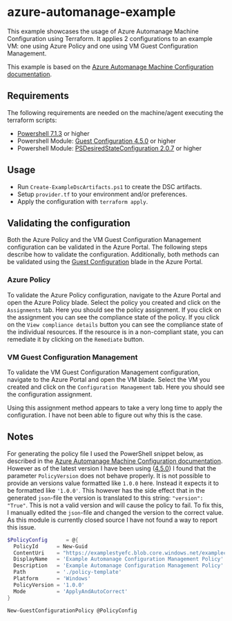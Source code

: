 # azure-automanage-example

This example showcases the usage of Azure Automanage Machine Configuration using Terraform. It applies 2 configurations to an example VM: one using Azure Policy and one using VM Guest Configuration Management.

This example is based on the [Azure Automanage Machine Configuration documentation](https://learn.microsoft.com/en-us/azure/governance/machine-configuration/).

## Requirements

The following requirements are needed on the machine/agent executing the terraform scripts:

- [Powershell 7.1.3](https://github.com/PowerShell/PowerShell/releases/tag/v7.1.3) or higher
- Powershell Module: [Guest Configuration 4.5.0](https://www.powershellgallery.com/packages/GuestConfiguration/4.5.0) or higher
- Powershell Module: [PSDesiredStateConfiguration 2.0.7](https://www.powershellgallery.com/packages/PSDesiredStateConfiguration/2.0.7) or higher
  
## Usage

- Run `Create-ExampleDscArtifacts.ps1` to create the DSC artifacts.
- Setup `provider.tf` to your environment and/or preferences.
- Apply the configuration with `terraform apply`.

## Validating the configuration

Both the Azure Policy and the VM Guest Configuration Management configuration can be validated in the Azure Portal. The following steps describe how to validate the configuration. Additionally, both methods can be validated using the [Guest Configuration](https://portal.azure.com/#view/HubsExtension/BrowseResource/resourceType/Microsoft.Compute%2FvirtualMachines%2Fproviders%2FguestConfigurationAssignments) blade in the Azure Portal.

### Azure Policy

To validate the Azure Policy configuration, navigate to the Azure Portal and open the Azure Policy blade. Select the policy you created and click on the `Assignments` tab. Here you should see the policy assignment. If you click on the assignment you can see the compliance state of the policy. If you click on the `View compliance details` button you can see the compliance state of the individual resources. If the resource is in a non-compliant state, you can remediate it by clicking on the `Remediate` button.

### VM Guest Configuration Management

To validate the VM Guest Configuration Management configuration, navigate to the Azure Portal and open the VM blade. Select the VM you created and click on the `Configuration Management` tab. Here you should see the configuration assignment. 

Using this assignment method appears to take a very long time to apply the configuration. I have not been able to figure out why this is the case.

## Notes

For generating the policy file I used the PowerShell snippet below, as described in the [Azure Automanage Machine Configuration documentation](https://learn.microsoft.com/en-us/azure/governance/machine-configuration/how-to-create-policy-definition#create-an-azure-policy-definition/). However as of the latest version I have been using ([4.5.0]((https://www.powershellgallery.com/packages/GuestConfiguration/4.5.0))) I found that the parameter `PolicyVersion` does not behave properly. It is not possible to provide an versions value formatted like `1.0.0` here. Instead it expects it to be formatted like `'1.0.0'`. This however has the side effect that in the generated `json`-file the version is translated to this string: `"version": "True"`. This is not a valid version and will cause the policy to fail. To fix this, I manually edited the `json`-file and changed the version to the correct value. As this module is currently closed source I have not found a way to report this issue.

```PowerShell
$PolicyConfig      = @{
  PolicyId      = New-Guid
  ContentUri    = "https://examplestyefc.blob.core.windows.net/examplecontainer/Config_via_Configuration_Management.zip"
  DisplayName   = 'Example Automanage Configuration Management Policy'
  Description   = 'Example Automanage Configuration Management Policy'
  Path          = './policy-template'
  Platform      = 'Windows'
  PolicyVersion = '1.0.0'
  Mode          = 'ApplyAndAutoCorrect'
}

New-GuestConfigurationPolicy @PolicyConfig
```
